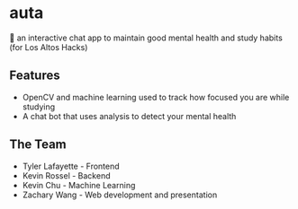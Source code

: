 # auta
💬 an interactive chat app to maintain good mental health and study habits (for Los Altos Hacks)

## Features
 - OpenCV and machine learning used to track how focused you are while studying
 - A chat bot that uses analysis to detect your mental health

## The Team
 - Tyler Lafayette - Frontend
 - Kevin Rossel - Backend
 - Kevin Chu - Machine Learning
 - Zachary Wang - Web development and presentation
